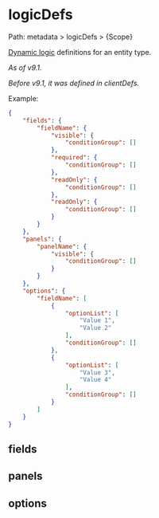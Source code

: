 # logicDefs

Path: metadata > logicDefs > {Scope}

[Dynamic logic](../../administration/dynamic-logic.md) definitions for an entity type.

*As of v9.1.*

*Before v9.1, it was defined in clientDefs.*

Example:

```json
{
    "fields": {
        "fieldName": {
            "visible": {
                "conditionGroup": []
            },
            "required": {
                "conditionGroup": []
            },
            "readOnly": {
                "conditionGroup": []
            },
            "readOnly": {
                "conditionGroup": []
            }
        }
    },
    "panels": {
        "panelName": {
            "visible": {
                "conditionGroup": []
            }
        }
    },
    "options": {
        "fieldName": [
            {
                "optionList": [
                    "Value 1",
                    "Value 2"
                ],
                "conditionGroup": []
            },
            {
                "optionList": [
                    "Value 3",
                    "Value 4"
                ],
                "conditionGroup": []
            }
        ]
    }
}
```

## fields

## panels

## options
